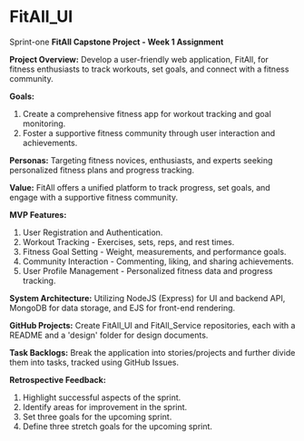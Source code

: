 # FitAll_UI
Sprint-one
**FitAll Capstone Project - Week 1 Assignment**

**Project Overview:**
Develop a user-friendly web application, FitAll, for fitness enthusiasts to track workouts, set goals, and connect with a fitness community.

**Goals:**
1. Create a comprehensive fitness app for workout tracking and goal monitoring.
2. Foster a supportive fitness community through user interaction and achievements.

**Personas:**
Targeting fitness novices, enthusiasts, and experts seeking personalized fitness plans and progress tracking.

**Value:**
FitAll offers a unified platform to track progress, set goals, and engage with a supportive fitness community.

**MVP Features:**
1. User Registration and Authentication.
2. Workout Tracking - Exercises, sets, reps, and rest times.
3. Fitness Goal Setting - Weight, measurements, and performance goals.
4. Community Interaction - Commenting, liking, and sharing achievements.
5. User Profile Management - Personalized fitness data and progress tracking.

**System Architecture:**
Utilizing NodeJS (Express) for UI and backend API, MongoDB for data storage, and EJS for front-end rendering.

**GitHub Projects:**
Create FitAll_UI and FitAll_Service repositories, each with a README and a 'design' folder for design documents.

**Task Backlogs:**
Break the application into stories/projects and further divide them into tasks, tracked using GitHub Issues.

**Retrospective Feedback:**
1. Highlight successful aspects of the sprint.
2. Identify areas for improvement in the sprint.
3. Set three goals for the upcoming sprint.
4. Define three stretch goals for the upcoming sprint.
